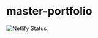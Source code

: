 # master-portfolio 


[![Netlify Status](https://api.netlify.com/api/v1/badges/bc735b4f-eb7f-4246-a490-ad8a81f7c1ae/deploy-status)](https://app.netlify.com/sites/jolly-shirley-d2687f/deploys)
